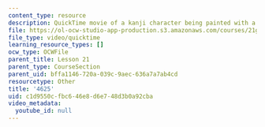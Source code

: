 ```yaml
---
content_type: resource
description: QuickTime movie of a kanji character being painted with a brush.
file: https://ol-ocw-studio-app-production.s3.amazonaws.com/courses/21g-504-japanese-iv-spring-2009/c1d9550cfbc646e8d6e748d3b0a92cba_4625.mov
file_type: video/quicktime
learning_resource_types: []
ocw_type: OCWFile
parent_title: Lesson 21
parent_type: CourseSection
parent_uid: bffa1146-720a-039c-9aec-636a7a7ab4cd
resourcetype: Other
title: '4625'
uid: c1d9550c-fbc6-46e8-d6e7-48d3b0a92cba
video_metadata:
  youtube_id: null
---
```

